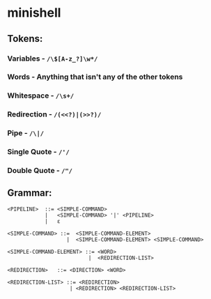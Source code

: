 # minishell

## Tokens:
### Variables - `/\$[A-z_?]\w*/`
### Words - Anything that isn't any of the other tokens
### Whitespace - `/\s+/`
### Redirection - `/(<<?)|(>>?)/`
### Pipe - `/\|/`
### Single Quote - `/'/`
### Double Quote - `/"/`

## Grammar:

```
<PIPELINE> 	::=	<SIMPLE-COMMAND>
			|	<SIMPLE-COMMAND> '|' <PIPELINE>
			|   ε

<SIMPLE-COMMAND> ::=  <SIMPLE-COMMAND-ELEMENT>
                   |  <SIMPLE-COMMAND-ELEMENT> <SIMPLE-COMMAND>

<SIMPLE-COMMAND-ELEMENT> ::= <WORD>
                          |  <REDIRECTION-LIST>

<REDIRECTION>   ::= <DIRECTION> <WORD>

<REDIRECTION-LIST> ::= <REDIRECTION>
                    | <REDIRECTION> <REDIRECTION-LIST>
```
